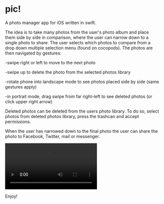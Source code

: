 # pic!

A photo manager app for iOS written in swift. 


The idea is to take many photos from the user's photo album and place them side by side in comparison, where the user can narrow down to a single photo to share. 
The user selects which photos to compare from a drop down multiple selection menu (found on cocopods).
The photos are then navigated by gestures:


-swipe right or left to move to the next photo

-swipe up to delete the photo from the selected photos library

-rotate phone into landscape mode to see photos placed side by side (same gestures apply)

-in portrait mode, drag swipe from far right-left to see deleted photos (or click upper right arrow)


Deleted photos can be deleted from the users photo library. To do so, select photos from deleted photos library, press the trashcan and accept permissions.

When the user has narrowed down to the final photo the user can share the photo to Facebook, Twitter, mail or messenger. 

![alt tag](http://url/to/video.mov)

Enjoy!

